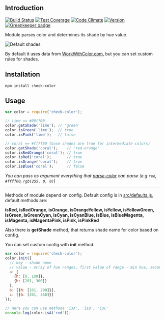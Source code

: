 ## Introduction

[![Build Status](https://travis-ci.org/s0ph1e/node-check-color.svg?branch=master)](https://travis-ci.org/s0ph1e/node-check-color)
[![Test Coverage](https://codeclimate.com/github/s0ph1e/node-check-color/badges/coverage.svg)](https://codeclimate.com/github/s0ph1e/node-check-color/coverage)
[![Code Climate](https://codeclimate.com/github/s0ph1e/node-check-color/badges/gpa.svg)](https://codeclimate.com/github/s0ph1e/node-check-color)
[![Version](https://img.shields.io/npm/v/check-color.svg?style=flat)](https://www.npmjs.org/package/check-color) [![Greenkeeper badge](https://badges.greenkeeper.io/s0ph1e/node-check-color.svg)](https://greenkeeper.io/)

Module parses color and determines its shade by hue value.

![Default shades](https://raw.githubusercontent.com/s0ph1e/node-check-color/master/docs/default-shades.png)

By default it uses data from [WorkWithColor.com](http://www.workwithcolor.com/color-names-01.htm), but you can set custom rules for shades.
## Installation
```
npm install check-color
```

## Usage
```javascript
var color = require('check-color');

// lime == #00ff00
color.getShade('lime'); // 'green'
color.isGreen('lime');  // true
color.isPink('lime');   // false

// coral == #ff7f50 (base shades are true for intermediate colors)
color.getShade('coral');    // 'red-orange'
color.isRedOrange('coral'); // true
color.isRed('coral');       // true
color.isOrange('coral');    // true
color.isBlue('coral');      // false
```
*You can pass as argument everything that [parse-color](https://github.com/substack/parse-color) can parse (e.g `red`, `#ffff00`, `rgb(255, 0, 0)`)*

--------------

Methods of module depend on config. Default config is in [src/defaults.js](https://raw.githubusercontent.com/s0ph1e/node-check-color/master/src/defaults.js), default methods are:

**isRed, isRedOrange, isOrange, isOrangeYellow, isYellow, isYellowGreen, isGreen, isGreenCyan, isCyan, isCyanBlue, isBlue, isBlueMagenta, isMagenta, isMagentaPink, isPink, isPinkRed**

Also there is **getShade** method, that returns shade name for color based on config.

You can set custom config with **init** method.

```javascript
var color = require('check-color');
color.init({
  // key - shade name
  // value - array of hue ranges, first value of range - min hue, second - max hue
  a: [         
    {h: [0, 100]},
    {h: [201, 300]}
  ],     
  b: [{h: [101, 200]}],
  c: [{h: [301, 360]}]
});

// Here you can use methods 'isA', 'isB', 'isC'
console.log(color.isA('red'));
```
